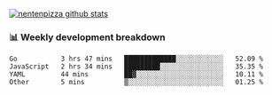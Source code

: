 [![nentenpizza github stats](https://github-readme-stats.vercel.app/api?username=nentenpizza&count_private=true)](https://github.com/anuraghazra/github-readme-stats)

### 📊 Weekly development breakdown
<!--START_SECTION:waka-->

```text
Go           3 hrs 47 mins   █████████████░░░░░░░░░░░░   52.09 %
JavaScript   2 hrs 34 mins   █████████░░░░░░░░░░░░░░░░   35.35 %
YAML         44 mins         ██▓░░░░░░░░░░░░░░░░░░░░░░   10.11 %
Other        5 mins          ▒░░░░░░░░░░░░░░░░░░░░░░░░   01.25 %
```

<!--END_SECTION:waka-->

